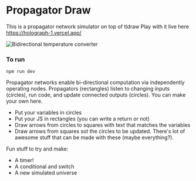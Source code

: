 # Propagator Draw

This is a propagator network simulator on top of tldraw
Play with it live here https://holograph-1.vercel.app/

![Bidirectional temperature converter](https://github.com/dennishansen/propagator-draw/blob/main/public/temp-converter.gif)

### To run
```
npm run dev
```

Propagator networks enable bi-directional computation via independently operating nodes. Propagators (rectangles) listen to changing inputs (circles), run code, and update connected outputs (circles).
You can make your own here.
- Put your variables in circles
- Put your JS in rectangles (you can write a return or not)
- Draw arrows from circles to squares with text that matches the variables
- Draw arrows from squares sot the circles to be updated.
There's lot of awesome stuff that can be made with these (maybe everything?).

Fun stuff to try and make:
- A timer!
- A conditional and switch
- A new simulated universe
